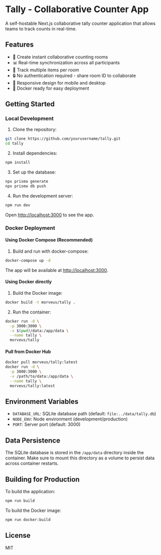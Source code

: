 # Tally - Collaborative Counter App

A self-hostable Next.js collaborative tally counter application that allows teams to track counts in real-time.

## Features

- 🚀 Create instant collaborative counting rooms
- 📊 Real-time synchronization across all participants
- 🎯 Track multiple items per room
- 🔒 No authentication required - share room ID to collaborate
- 📱 Responsive design for mobile and desktop
- 🐳 Docker ready for easy deployment

## Getting Started

### Local Development

1. Clone the repository:
```bash
git clone https://github.com/yourusername/tally.git
cd tally
```

2. Install dependencies:
```bash
npm install
```

3. Set up the database:
```bash
npx prisma generate
npx prisma db push
```

4. Run the development server:
```bash
npm run dev
```

Open [http://localhost:3000](http://localhost:3000) to see the app.

### Docker Deployment

#### Using Docker Compose (Recommended)

1. Build and run with docker-compose:
```bash
docker-compose up -d
```

The app will be available at [http://localhost:3000](http://localhost:3000).

#### Using Docker directly

1. Build the Docker image:
```bash
docker build -t morveus/tally .
```

2. Run the container:
```bash
docker run -d \
  -p 3000:3000 \
  -v $(pwd)/data:/app/data \
  --name tally \
  morveus/tally
```

#### Pull from Docker Hub

```bash
docker pull morveus/tally:latest
docker run -d \
  -p 3000:3000 \
  -v /path/to/data:/app/data \
  --name tally \
  morveus/tally:latest
```

## Environment Variables

- `DATABASE_URL`: SQLite database path (default: `file:../data/tally.db`)
- `NODE_ENV`: Node environment (development/production)
- `PORT`: Server port (default: 3000)

## Data Persistence

The SQLite database is stored in the `/app/data` directory inside the container. Make sure to mount this directory as a volume to persist data across container restarts.

## Building for Production

To build the application:
```bash
npm run build
```

To build the Docker image:
```bash
npm run docker:build
```

## License

MIT
